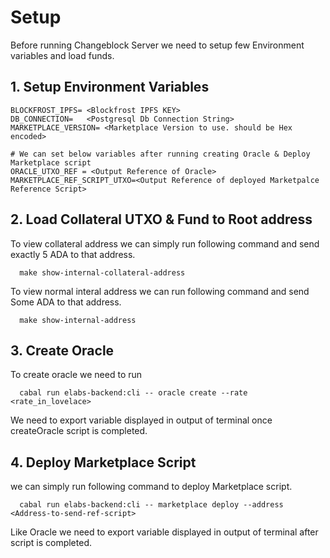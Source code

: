 # Setup

Before running Changeblock Server we need to setup few Environment variables and load funds.

## 1. Setup Environment Variables

```shell
BLOCKFROST_IPFS= <Blockfrost IPFS KEY>
DB_CONNECTION=   <Postgresql Db Connection String>
MARKETPLACE_VERSION= <Marketplace Version to use. should be Hex encoded>

# We can set below variables after running creating Oracle & Deploy Marketplace script
ORACLE_UTXO_REF = <Output Reference of Oracle>
MARKETPLACE_REF_SCRIPT_UTXO=<Output Reference of deployed Marketpalce Reference Script>
```

## 2. Load Collateral UTXO & Fund to Root address

To view collateral address we can simply run following command and send exactly 5 ADA to that address.

```shell
  make show-internal-collateral-address
```

To view normal interal address we can run following command and send Some ADA to that address.

```shell
  make show-internal-address
```

## 3. Create Oracle

To create oracle we need to run

```
  cabal run elabs-backend:cli -- oracle create --rate <rate_in_lovelace>

```

We need to export variable displayed in output of terminal once createOracle script is completed.

## 4. Deploy Marketplace Script

we can simply run following command to deploy Marketplace script.

```
  cabal run elabs-backend:cli -- marketplace deploy --address <Address-to-send-ref-script>
```

Like Oracle we need to export variable displayed in output of terminal after script is completed.

